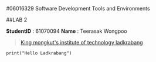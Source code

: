 #06016329 Software Development Tools and Environments

##LAB 2

**StudentID** : 61070094
**Name** : Teerasak Wongpoo

>[King mongkut's institute of technology ladkrabang](https://www.kmitl.ac.th)

```
print("Hello Ladkrabang")
```